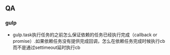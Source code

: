 QA
--

### gulp

-	gulp.task执行任务的之前怎么保证依赖的任务已经执行完成（callback or promise）.如果依赖任务没有提供完成回调，怎么在依赖任务完成时候执行cb而不是通过settimeout延时执行cb
